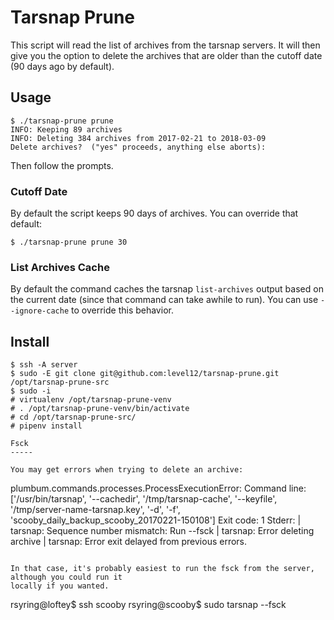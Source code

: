 Tarsnap Prune
=============

This script will read the list of archives from the tarsnap servers.  It will then give you the
option to delete the archives that are older than the cutoff date (90 days ago by default).

Usage
-----

```shell
$ ./tarsnap-prune prune
INFO: Keeping 89 archives
INFO: Deleting 384 archives from 2017-02-21 to 2018-03-09
Delete archives?  ("yes" proceeds, anything else aborts):
```
Then follow the prompts.

### Cutoff Date

By default the script keeps 90 days of archives.  You can override that default:

```shell
$ ./tarsnap-prune prune 30
```

### List Archives Cache

By default the command caches the tarsnap `list-archives` output based on the current date (since that
command can take awhile to run).  You can use `--ignore-cache` to override this behavior.


Install
-------

```
$ ssh -A server
$ sudo -E git clone git@github.com:level12/tarsnap-prune.git /opt/tarsnap-prune-src
$ sudo -i
# virtualenv /opt/tarsnap-prune-venv
# . /opt/tarsnap-prune-venv/bin/activate
# cd /opt/tarsnap-prune-src/
# pipenv install

Fsck
-----

You may get errors when trying to delete an archive:

```
plumbum.commands.processes.ProcessExecutionError: Command line: ['/usr/bin/tarsnap', '--cachedir', '/tmp/tarsnap-cache', '--keyfile', '/tmp/server-name-tarsnap.key', '-d', '-f', 'scooby_daily_backup_scooby_20170221-150108']
Exit code: 1
Stderr:  | tarsnap: Sequence number mismatch: Run --fsck
         | tarsnap: Error deleting archive
         | tarsnap: Error exit delayed from previous errors.
```

In that case, it's probably easiest to run the fsck from the server, although you could run it
locally if you wanted.

```
rsyring@loftey$ ssh scooby
rsyring@scooby$ sudo tarsnap --fsck
```
